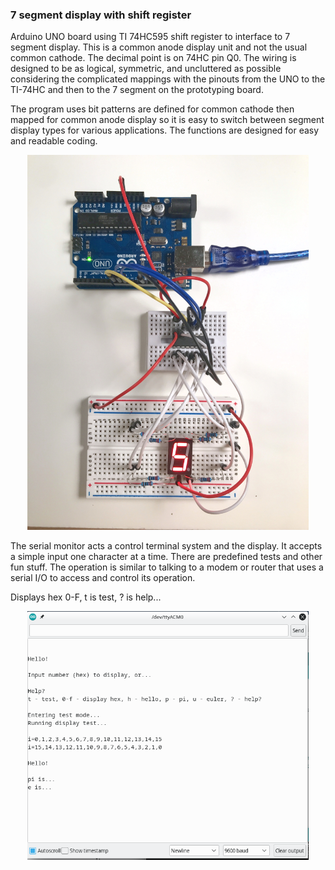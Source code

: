 

### 7 segment display with shift register

Arduino UNO board using TI 74HC595 shift register to interface to 7 segment display. 
This is a common anode display unit and not the usual common cathode. The  decimal point is on 74HC pin Q0.
The wiring is designed to be as logical, symmetric, and uncluttered as possible considering the complicated
mappings with the pinouts from the UNO to the TI-74HC and then to the 7 segment on the prototyping board.

The program uses bit patterns are defined for common cathode
then mapped for common anode display so it is easy to switch between segment display
types for various applications. The functions are designed for easy and readable coding.


<p align="center">
  <img src="board_five.jpg" width="450" alt="board layout">
</p>

The serial monitor acts a control terminal system and the display. It accepts
a simple input one character at a time. There are predefined tests and other
fun stuff. The operation is similar to talking to a modem or router that uses
a serial I/O to access and control its operation.

Displays hex 0-F, t is test, ? is help...

<p align="center">
  <img src="console.png" width="450" alt="serial terminal">
</p>


